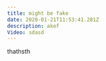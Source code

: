 ```yaml
---
title: might be fake
date: 2020-01-21T11:53:41.281Z
description: akef
Video: sdasd
---
```

thathsth
